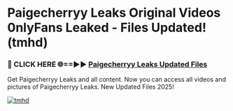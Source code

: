 # Paigecherryy Leaks Original Videos 0nlyFans Leaked - Files Updated! (tmhd)

<h3>🔴 CLICK HERE 🌐==►► <a href="https://tinyurl.com/2jnfzry5" rel="nofollow">Paigecherryy Leaks Updated Files</a></h3>

Get Paigecherryy Leaks and all content. Now you can access all videos and pictures of Paigecherryy Leaks. New Updated Files 2025!

[![tmhd](https://i.imgur.com/GyGTBgg.gif)](https://tinyurl.com/2jnfzry5)
